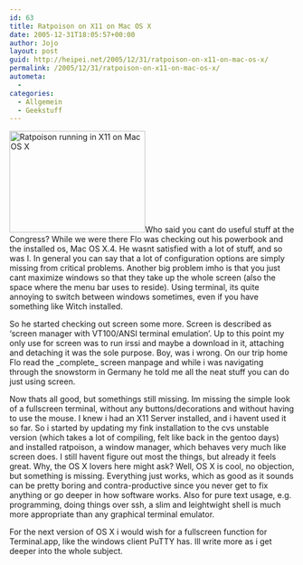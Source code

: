 ```yaml
---
id: 63
title: Ratpoison on X11 on Mac OS X
date: 2005-12-31T18:05:57+00:00
author: Jojo
layout: post
guid: http://heipei.net/2005/12/31/ratpoison-on-x11-on-mac-os-x/
permalink: /2005/12/31/ratpoison-on-x11-on-mac-os-x/
autometa:
  - 
categories:
  - Allgemein
  - Geekstuff
---
```

[<img width="240" height="180" class="alignleft" alt="Ratpoison running in X11 on Mac OS X" src="https://static.flickr.com/41/79824206_bbaca73fe0_m.jpg" />](https://secure.flickr.com/photos/heipei/79824206/ "Photo Sharing")Who said you cant do useful stuff at the Congress? While we were there Flo was checking out his powerbook and the installed os, Mac OS X.4. He wasnt satisfied with a lot of stuff, and so was I. In general you can say that a lot of configuration options are simply missing from critical problems. Another big problem imho is that you just cant maximize windows so that they take up the whole screen (also the space where the menu bar uses to reside). Using terminal, its quite annoying to switch between windows sometimes, even if you have something like Witch installed.

So he started checking out screen some more. Screen is described as &#8216;screen manager with VT100/ANSI terminal emulation&#8217;. Up to this point my only use for screen was to run irssi and maybe a download in it, attaching and detaching it was the sole purpose. Boy, was i wrong. On our trip home Flo read the \_complete\_ screen manpage and while i was navigating through the snowstorm in Germany he told me all the neat stuff you can do just using screen.<!--more-->

Now thats all good, but somethings still missing. Im missing the simple look of a fullscreen terminal, without any buttons/decorations and without having to use the mouse. I knew i had an X11 Server installed, and i havent used it so far. So i started by updating my fink installation to the cvs unstable version (which takes a lot of compiling, felt like back in the gentoo days) and installed ratpoison, a window manager, which behaves very much like screen does. I still havent figure out most the things, but already it feels great. Why, the OS X lovers here might ask? Well, OS X is cool, no objection, but something is missing. Everything just works, which as good as it sounds can be pretty boring and contra-productive since you never get to fix anything or go deeper in how software works. Also for pure text usage, e.g. programming, doing things over ssh, a slim and leightwight shell is much more appropriate than any graphical terminal emulator.

For the next version of OS X i would wish for a fullscreen function for Terminal.app, like the windows client PuTTY has. Ill write more as i get deeper into the whole subject.